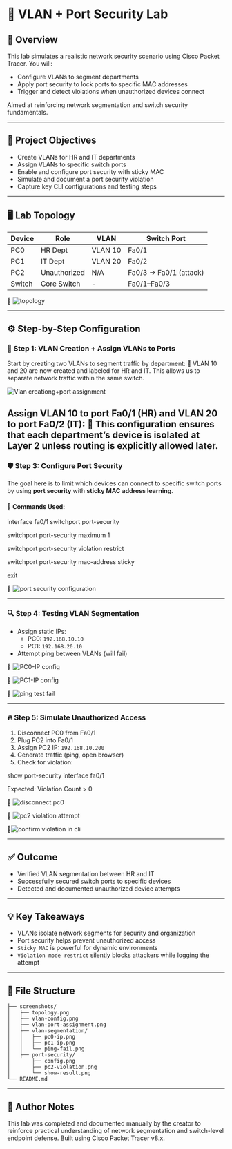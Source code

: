 # 🔐 VLAN + Port Security Lab

## 🧠 Overview
This lab simulates a realistic network security scenario using Cisco Packet Tracer. You will:
- Configure VLANs to segment departments
- Apply port security to lock ports to specific MAC addresses
- Trigger and detect violations when unauthorized devices connect

Aimed at reinforcing network segmentation and switch security fundamentals.

---

## 🎯 Project Objectives
- Create VLANs for HR and IT departments
- Assign VLANs to specific switch ports
- Enable and configure port security with sticky MAC
- Simulate and document a port security violation
- Capture key CLI configurations and testing steps

---

## 🖥️ Lab Topology
| Device | Role         | VLAN     | Switch Port |
|--------|--------------|----------|-------------|
| PC0    | HR Dept      | VLAN 10  | Fa0/1       |
| PC1    | IT Dept      | VLAN 20  | Fa0/2       |
| PC2    | Unauthorized | N/A      | Fa0/3 → Fa0/1 (attack) |
| Switch | Core Switch  | -        | Fa0/1–Fa0/3 |

📸 ![topology](https://github.com/user-attachments/assets/18f54419-ab7a-4e19-99c7-6c07c15d7626)


---

## ⚙️ Step-by-Step Configuration

### 🔧 Step 1: VLAN Creation + Assign VLANs to Ports
Start by creating two VLANs to segment traffic by department:
📘 VLAN 10 and 20 are now created and labeled for HR and IT. This allows us to separate network traffic within the same switch.

![Vlan creationg+port assignment](https://github.com/user-attachments/assets/1db8b41a-8d1a-4743-b281-aaf297787391)

Assign VLAN 10 to port Fa0/1 (HR) and VLAN 20 to port Fa0/2 (IT):
📘 This configuration ensures that each department’s device is isolated at Layer 2 unless routing is explicitly allowed later.
---

### 🛡️ Step 3: Configure Port Security
The goal here is to limit which devices can connect to specific switch ports by using **port security** with **sticky MAC address learning**.

#### 🔧 Commands Used:
interface fa0/1
 switchport port-security
 
 switchport port-security maximum 1
 
 switchport port-security violation restrict
 
 switchport port-security mac-address sticky

exit

📸 ![port security configuration](https://github.com/user-attachments/assets/fae46d4c-853e-47e7-9149-635fc1ac9c96)


---

### 🔍 Step 4: Testing VLAN Segmentation
- Assign static IPs:
  - PC0: `192.168.10.10`
  - PC1: `192.168.20.10`
- Attempt ping between VLANs (will fail)

📸 ![PC0-IP config](https://github.com/user-attachments/assets/47aadf9c-a411-455c-8749-a88acc2ea84e)

📸 ![PC1-IP config](https://github.com/user-attachments/assets/4acb9bbc-9c00-4f26-82db-62f3f82a0576)

📸 ![ping test fail](https://github.com/user-attachments/assets/541d2878-1242-424d-ba26-ae9698947f1d)

---

### 🔥 Step 5: Simulate Unauthorized Access
1. Disconnect PC0 from Fa0/1
2. Plug PC2 into Fa0/1
3. Assign PC2 IP: `192.168.10.200`
4. Generate traffic (ping, open browser)
5. Check for violation:

show port-security interface fa0/1

Expected: Violation Count > 0

📸 ![disconnect pc0](https://github.com/user-attachments/assets/7d51ab2d-53c2-4d4b-87db-9229e66f56aa)

📸 ![pc2 violation attempt](https://github.com/user-attachments/assets/abb85935-ca79-4ee3-9872-19737e1803ea)

📸![confirm violation in cli](https://github.com/user-attachments/assets/b8d90849-0028-4c59-9a00-045874f411aa)

---

## ✅ Outcome
- Verified VLAN segmentation between HR and IT
- Successfully secured switch ports to specific devices
- Detected and documented unauthorized device attempts

---

## 💡 Key Takeaways
- VLANs isolate network segments for security and organization
- Port security helps prevent unauthorized access
- `Sticky MAC` is powerful for dynamic environments
- `Violation mode restrict` silently blocks attackers while logging the attempt

---

## 📂 File Structure
```
├── screenshots/
│   ├── topology.png
│   ├── vlan-config.png
│   ├── vlan-port-assignment.png
│   ├── vlan-segmentation/
│   │   ├── pc0-ip.png
│   │   ├── pc1-ip.png
│   │   └── ping-fail.png
│   ├── port-security/
│       ├── config.png
│       ├── pc2-violation.png
│       └── show-result.png
└── README.md
```

---

## 🧠 Author Notes
This lab was completed and documented manually by the creator to reinforce practical understanding of network segmentation and switch-level endpoint defense. Built using Cisco Packet Tracer v8.x.

